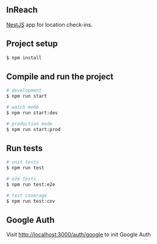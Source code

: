 ## InReach

[NestJS](https://github.com/nestjs/nest) app for location check-ins. 

## Project setup

```bash
$ npm install
```

## Compile and run the project

```bash
# development
$ npm run start

# watch mode
$ npm run start:dev

# production mode
$ npm run start:prod
```

## Run tests

```bash
# unit tests
$ npm run test

# e2e tests
$ npm run test:e2e

# test coverage
$ npm run test:cov
```

## Google Auth

Visit [http://localhost:3000/auth/google](http://localhost:3000/auth/google) to init Google Auth